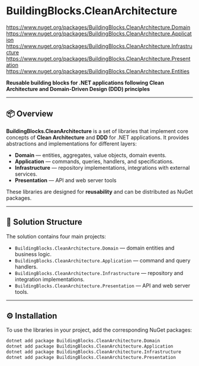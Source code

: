 # BuildingBlocks.CleanArchitecture

https://www.nuget.org/packages/BuildingBlocks.CleanArchitecture.Domain
https://www.nuget.org/packages/BuildingBlocks.CleanArchitecture.Application
https://www.nuget.org/packages/BuildingBlocks.CleanArchitecture.Infrastructure
https://www.nuget.org/packages/BuildingBlocks.CleanArchitecture.Presentation
https://www.nuget.org/packages/BuildingBlocks.CleanArchitecture.Entities

**Reusable building blocks for .NET applications following Clean Architecture and Domain-Driven Design (DDD) principles**

---

## 📦 Overview

**BuildingBlocks.CleanArchitecture** is a set of libraries that implement core concepts of **Clean Architecture** and **DDD** for .NET applications. It provides abstractions and implementations for different layers:

- **Domain** — entities, aggregates, value objects, domain events.
- **Application** — commands, queries, handlers, and specifications.
- **Infrastructure** — repository implementations, integrations with external services.
- **Presentation** — API and web server tools

These libraries are designed for **reusability** and can be distributed as NuGet packages.

---

## 🧱 Solution Structure

The solution contains four main projects:

- `BuildingBlocks.CleanArchitecture.Domain` — domain entities and business logic.
- `BuildingBlocks.CleanArchitecture.Application` — command and query handlers.
- `BuildingBlocks.CleanArchitecture.Infrastructure` — repository and integration implementations.
- `BuildingBlocks.CleanArchitecture.Presentation` — API and web server tools.

---

## ⚙️ Installation

To use the libraries in your project, add the corresponding NuGet packages:

```bash
dotnet add package BuildingBlocks.CleanArchitecture.Domain
dotnet add package BuildingBlocks.CleanArchitecture.Application
dotnet add package BuildingBlocks.CleanArchitecture.Infrastructure
dotnet add package BuildingBlocks.CleanArchitecture.Presentation

